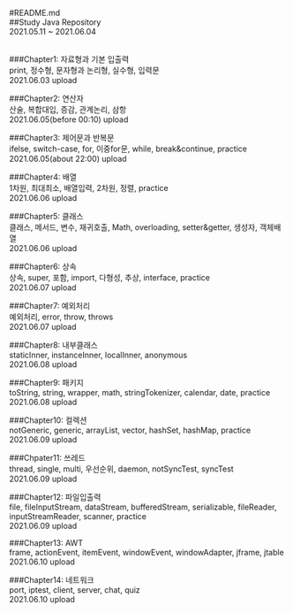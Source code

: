 #README.md <br>
##Study Java Repository <br>
2021.05.11 ~ 2021.06.04 <br><br>

###Chapter1: 자료형과 기본 입출력<br>
print, 정수형, 문자형과 논리형, 실수형, 입력문<br>
2021.06.03 upload<br>

###Chapter2: 연산자<br>
산술, 복합대입, 증감, 관계논리, 삼항 <br>
2021.06.05(before 00:10) upload<br>

###Chapter3: 제어문과 반복문<br>
ifelse, switch-case, for, 이중for문, while, break&continue, practice <br>
2021.06.05(about 22:00) upload<br>

###Chapter4: 배열<br>
1차원, 최대최소, 배열입력, 2차원, 정렬, practice<br>
2021.06.06 upload<br>

###Chapter5: 클래스<br>
클래스, 메서드, 변수, 재귀호출, Math, overloading, setter&getter, 생성자, 객체배열<br>
2021.06.06 upload<br>

###Chapter6: 상속 <br>
상속, super, 포함, import, 다형성, 추상, interface, practice <br>
2021.06.07 upload<br>

###Chapter7: 예외처리<br>
예외처리, error, throw, throws<br>
2021.06.07 upload<br>

###Chapter8: 내부클래스<br>
staticInner, instanceInner, localInner, anonymous<br>
2021.06.08 upload<br>

###Chapter9: 패키지<br>
toString, string, wrapper, math, stringTokenizer, calendar, date, practice <br>
2021.06.08 upload<br>

###Chapter10: 컬렉션<br>
notGeneric, generic, arrayList, vector, hashSet, hashMap, practice <br>
2021.06.09 upload<br>

###Chpater11: 쓰레드 <br>
thread, single, multi, 우선순위, daemon, notSyncTest, syncTest<br>
2021.06.09 upload<br>

###Chapter12: 파일입출력<br>
file, fileInputStream, dataStream, bufferedStream, serializable, fileReader, inputStreamReader, scanner, practice<br>
2021.06.09 upload<br>

###Chapter13: AWT<br>
frame, actionEvent, itemEvent, windowEvent, windowAdapter, jframe, jtable<br>
2021.06.10 upload<br>

###Chapter14: 네트워크<br>
port, iptest, client, server, chat, quiz<br>
2021.06.10 upload<br>
